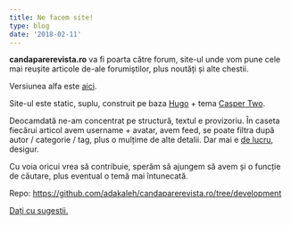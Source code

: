 ```yaml
---
title: Ne facem site!
type: blog
date: '2018-02-11'
---
```


**candaparerevista.ro** va fi poarta către forum, site-ul unde vom pune cele mai reușite articole de-ale forumiștilor, plus noutăți și alte chestii.

Versiunea alfa este [aici](http://arhivarevistevechi.mythweb.ro/forum-utils/hugo/candaparerevista/).

Site-ul este static, suplu, construit pe baza [Hugo](https://gohugo.io/) + tema [Casper Two](https://github.com/eueung/hugo-casper-two).

Deocamdată ne-am concentrat pe structură, textul e provizoriu. În caseta fiecărui articol avem username + avatar, avem feed, se poate filtra după autor / categorie / tag, plus o mulțime de alte detalii. Dar mai e [de lucru](https://github.com/adakaleh/candaparerevista.ro/blob/development/TODO.md), desigur.

Cu voia oricui vrea să contribuie, sperăm să ajungem să avem și o funcție de căutare, plus eventual o temă mai întunecată.

Repo: https://github.com/adakaleh/candaparerevista.ro/tree/development

[Dați cu sugestii.](https://forum.candaparerevista.ro/viewtopic.php?f=28&t=1737)